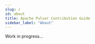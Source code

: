 ```yaml
---
slug: /
id: about
title: Apache Pulsar Contribution Guide
sidebar_label: "About"
---
```


Work in progress...
